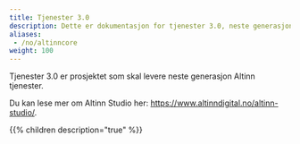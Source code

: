 ```yaml
---
title: Tjenester 3.0
description: Dette er dokumentasjon for tjenester 3.0, neste generasjon av offentlige tjenester.  
aliases:
 - /no/altinncore
weight: 100
---
```


Tjenester 3.0 er prosjektet som skal levere neste generasjon Altinn tjenester.

Du kan lese mer om Altinn Studio her: https://www.altinndigital.no/altinn-studio/.

{{% children description="true" %}}
